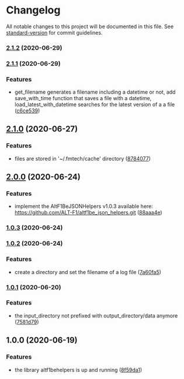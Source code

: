 # Changelog

All notable changes to this project will be documented in this file. See [standard-version](https://github.com/conventional-changelog/standard-version) for commit guidelines.

### [2.1.2](https://github.com/ALT-F1/altf1be_helpers/compare/v2.1.1...v2.1.2) (2020-06-29)

### [2.1.1](https://github.com/ALT-F1/altf1be_helpers/compare/v2.1.0...v2.1.1) (2020-06-29)


### Features

* get_filename generates a filename including a datetime or not, add save_with_time function that saves a file with a datetime, load_latest_with_datetime searches for the latest version of a a file ([c6ce539](https://github.com/ALT-F1/altf1be_helpers/commit/c6ce539f49ac895bb5a7764dc96994f6b75be304))

## [2.1.0](https://github.com/ALT-F1/altf1be_helpers/compare/v2.0.0...v2.1.0) (2020-06-27)


### Features

* files are stored in '~/.fmtech/cache' directory ([8784077](https://github.com/ALT-F1/altf1be_helpers/commit/8784077f2e90e085d8991b21f05a7a060af6f7e2))

## [2.0.0](https://github.com/ALT-F1/altf1be_helpers/compare/v1.0.3...v2.0.0) (2020-06-24)


### Features

* implement the AltF1BeJSONHelpers v1.0.3 available here: https://github.com/ALT-F1/altf1be_json_helpers.git ([88aaa4e](https://github.com/ALT-F1/altf1be_helpers/commit/88aaa4eb9169dd5c4da540ba9121680646b0f573))

### [1.0.3](https://github.com/ALT-F1/altf1be_helpers/compare/v1.0.2...v1.0.3) (2020-06-24)

### [1.0.2](https://github.com/ALT-F1/altf1be_helpers/compare/v1.0.1...v1.0.2) (2020-06-24)


### Features

* create a directory and set the filename of a log file ([7a60fa5](https://github.com/ALT-F1/altf1be_helpers/commit/7a60fa5e82e0a13534ae0b9acc54ed920810e83d))

### [1.0.1](https://github.com/ALT-F1/altf1be_helpers/compare/v1.0.0...v1.0.1) (2020-06-20)


### Features

* the input_directory not prefixed with output_directory/data anymore ([7581d79](https://github.com/ALT-F1/altf1be_helpers/commit/7581d79107622b53504f96b936dcdf1f6d7d6eaf))

## 1.0.0 (2020-06-19)


### Features

* the library altf1behelpers is up and running ([8f59da1](https://github.com/ALT-F1/altf1be_helpers/commit/8f59da1ce0811b46c042f8b3884c32df772fe41c))
